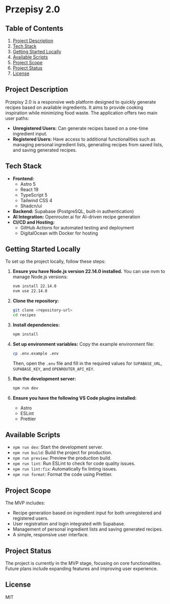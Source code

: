 # Przepisy 2.0

## Table of Contents
1. [Project Description](#project-description)
2. [Tech Stack](#tech-stack)
3. [Getting Started Locally](#getting-started-locally)
4. [Available Scripts](#available-scripts)
5. [Project Scope](#project-scope)
6. [Project Status](#project-status)
7. [License](#license)

## Project Description
Przepisy 2.0 is a responsive web platform designed to quickly generate recipes based on available ingredients. It aims to provide cooking inspiration while minimizing food waste. The application offers two main user paths: 
- **Unregistered Users:** Can generate recipes based on a one-time ingredient input.
- **Registered Users:** Have access to additional functionalities such as managing personal ingredient lists, generating recipes from saved lists, and saving generated recipes.

## Tech Stack
- **Frontend:** 
  - Astro 5
  - React 19
  - TypeScript 5
  - Tailwind CSS 4
  - Shadcn/ui
- **Backend:** Supabase (PostgreSQL, built-in authentication)
- **AI Integration:** Openrouter.ai for AI-driven recipe generation
- **CI/CD and Hosting:** 
  - GitHub Actions for automated testing and deployment
  - DigitalOcean with Docker for hosting

## Getting Started Locally
To set up the project locally, follow these steps:

1. **Ensure you have Node.js version 22.14.0 installed.** You can use nvm to manage Node.js versions:
   ```bash
   nvm install 22.14.0
   nvm use 22.14.0
   ```

2. **Clone the repository:**
   ```bash
   git clone <repository-url>
   cd recipes
   ```

3. **Install dependencies:**
   ```bash
   npm install
   ```

4.  **Set up environment variables:**
    Copy the example environment file:
    ```bash
    cp .env.example .env
    ```
    Then, open the `.env` file and fill in the required values for `SUPABASE_URL`, `SUPABASE_KEY`, and `OPENROUTER_API_KEY`.

5.  **Run the development server:**
    ```bash
    npm run dev
    ```

6.  **Ensure you have the following VS Code plugins installed:**
    -   Astro
    -   ESLint
    -   Prettier

## Available Scripts
- `npm run dev`: Start the development server.
- `npm run build`: Build the project for production.
- `npm run preview`: Preview the production build.
- `npm run lint`: Run ESLint to check for code quality issues.
- `npm run lint:fix`: Automatically fix linting issues.
- `npm run format`: Format the code using Prettier.

## Project Scope
The MVP includes:
- Recipe generation based on ingredient input for both unregistered and registered users.
- User registration and login integrated with Supabase.
- Management of personal ingredient lists and saving generated recipes.
- A simple, responsive user interface.

## Project Status
The project is currently in the MVP stage, focusing on core functionalities. Future plans include expanding features and improving user experience.

## License
MIT
